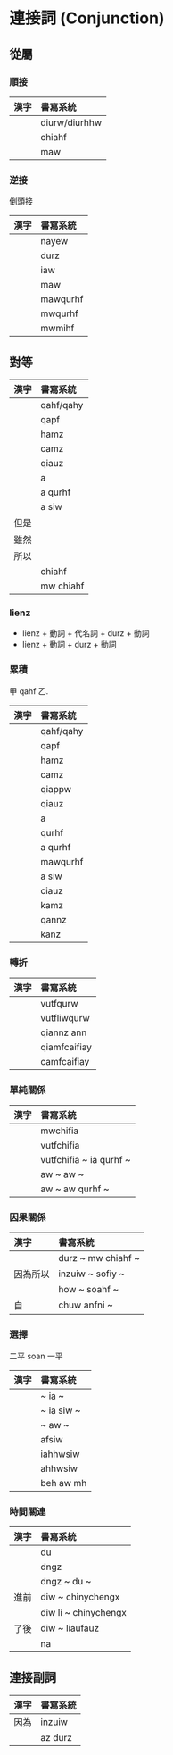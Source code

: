 # 連接詞 (Conjunction)

## 從屬

### 順接

| 漢字 | 書寫系統 |
| :--- | :--- |
|| diurw/diurhhw |
|| chiahf |
|| maw |

### 逆接

倒頭接

| 漢字 | 書寫系統 |
| :--- | :--- |
|| nayew |
|| durz |
|| iaw |
|| maw |
|| mawqurhf |
|| mwqurhf |
|| mwmihf |

## 對等

| 漢字 | 書寫系統 |
| :--- | :--- |
|| qahf/qahy |
|| qapf |
|| hamz |
|| camz |
|| qiauz |
|| a |
|| a qurhf |
|| a siw |
| 但是 ||
| 雖然 ||
| 所以 ||
|| chiahf |
|| mw chiahf |

### lienz

* lienz + 動詞 + 代名詞 + durz + 動詞
* lienz + 動詞 + durz + 動詞

### 累積

甲 qahf 乙.

| 漢字 | 書寫系統 |
| :--- | :--- |
|| qahf/qahy |
|| qapf |
|| hamz |
|| camz |
|| qiappw |
|| qiauz |
|| a |
|| qurhf |
|| a qurhf |
|| mawqurhf |
|| a siw |
|| ciauz |
|| kamz |
|| qannz |
|| kanz |

### 轉折

| 漢字 | 書寫系統 |
| :--- | :--- |
|| vutfqurw |
|| vutfliwqurw |
|| qiannz ann |
|| qiamfcaifiay |
|| camfcaifiay |

### 單純關係

| 漢字 | 書寫系統 |
| :--- | :--- |
|| mwchifia |
|| vutfchifia |
|| vutfchifia ~ ia qurhf ~ |
|| aw ~ aw ~ |
|| aw ~ aw qurhf ~ |

### 因果關係

| 漢字 | 書寫系統 |
| :--- | :--- |
|| durz ~ mw chiahf ~ |
| 因為所以 | inzuiw ~ sofiy ~ |
|| how ~ soahf ~ |
| 自 | chuw anfni ~ |

### 選擇

二平 soan 一平

| 漢字 | 書寫系統 |
| :--- | :--- |
|| ~ ia ~ |
|| ~ ia siw ~ |
|| ~ aw ~ |
|| afsiw |
|| iahhwsiw |
|| ahhwsiw |
|| beh aw mh |

### 時間關連

| 漢字 | 書寫系統 |
| :--- | :--- |
|| du |
|| dngz |
|| dngz ~ du ~ |
| 進前 | diw ~ chinychengx |
|| diw li ~ chinychengx |
| 了後 | diw ~ liaufauz |
|| na |

## 連接副詞

| 漢字 | 書寫系統 |
| :--- | :--- |
| 因為 | inzuiw |
|| az durz |
